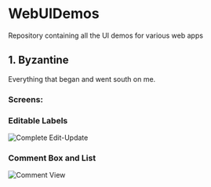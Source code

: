 # WebUIDemos
Repository containing all the UI demos for various web apps


## 1. Byzantine
Everything that began and went south on me.

### Screens:
### Editable Labels
![Complete Edit-Update](https://github.com/Keshava11/WebUIDemos/Byzantine/blob/master/screens/edit_update_commit_8.gif)

### Comment Box and List
![Comment View](https://github.com/Keshava11/WebUIDemos/Byzantine/blob/master/screens/comment_list_commit_13.gif)